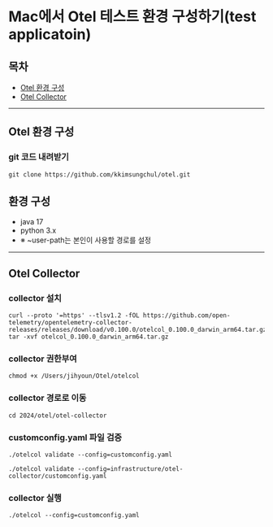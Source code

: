 # Mac에서 Otel 테스트 환경 구성하기(test applicatoin)
## 목차
- [Otel 환경 구성](#otel-환경-구성)
- [Otel Collector](#otel-collector)

---
## Otel 환경 구성
### git 코드 내려받기
```shell
git clone https://github.com/kkimsungchul/otel.git
```
## 환경 구성
- java 17
- python 3.x
- ※ ~user-path는 본인이 사용할 경로를 설정
---
## Otel Collector

### collector 설치
```shell
curl --proto '=https' --tlsv1.2 -fOL https://github.com/open-telemetry/opentelemetry-collector-releases/releases/download/v0.100.0/otelcol_0.100.0_darwin_arm64.tar.gz
tar -xvf otelcol_0.100.0_darwin_arm64.tar.gz
```
### collector 권한부여
```shell
chmod +x /Users/jihyoun/Otel/otelcol
```

### collector 경로로 이동
```shell
cd 2024/otel/otel-collector
```

### customconfig.yaml 파일 검증
```shell
./otelcol validate --config=customconfig.yaml

./otelcol validate --config=infrastructure/otel-collector/customconfig.yaml
```



### collector 실행
```shell
./otelcol --config=customconfig.yaml
```
